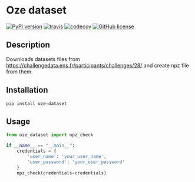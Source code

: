 # Oze dataset

[![PyPI version](https://badge.fury.io/py/oze-dataset.svg)](https://badge.fury.io/py/oze-dataset) [![travis](https://travis-ci.org/krypton-unite/oze-dataset.svg?branch=master)](https://travis-ci.org/github/krypton-unite/oze-dataset) [![codecov](https://codecov.io/gh/krypton-unite/oze-dataset/branch/master/graph/badge.svg)](https://codecov.io/gh/krypton-unite/oze-dataset) [![GitHub license](https://img.shields.io/github/license/krypton-unite/oze_dataset)](https://github.com/krypton-unite/oze_dataset)

## Description
Downloads datasets files from https://challengedata.ens.fr/participants/challenges/28/ and create npz file from them.

## Installation

```terminal
pip install oze-dataset
```

## Usage

```python
from oze_dataset import npz_check

if __name__ == "__main__":
    credentials = {
        'user_name': 'your_user_name',
        'user_password': 'your_user_password'
    }
    npz_check(credentials=credentials)
```